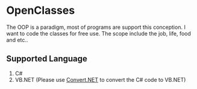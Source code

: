 # OpenClasses
The OOP is a paradigm, most of programs are support this conception. I want to code the classes for free use. The scope include the job, life, food and etc.. 

## Supported Language
1. C#
2. VB.NET (Please use [Convert.NET](https://visualstudiogallery.msdn.microsoft.com/fab9aebd-a821-4480-b79f-73722535b3e4) to convert the C# code to VB.NET)

